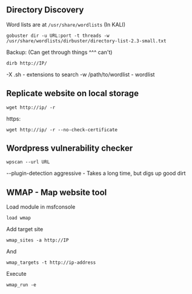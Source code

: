 ## Directory Discovery

Word lists are at `/usr/share/wordlists` (In KALI)

```
gobuster dir -u URL:port -t threads -w /usr/share/wordlists/dirbuster/directory-list-2.3-small.txt
```

Backup: (Can get through things ^^^ can't)

```
dirb http://IP/
```
-X .sh - extensions to search
-w /path/to/wordlist - wordlist


## Replicate website on local storage

```
wget http://ip/ -r
```
https:
```
wget http://ip/ -r --no-check-certificate
```

## Wordpress vulnerability checker

```
wpscan --url URL
```

--plugin-detection aggressive    -   Takes a long time, but digs up good dirt


## WMAP - Map website tool

Load module in msfconsole
```
load wmap
```

Add target site
```
wmap_sites -a http://IP
```
And
```
wmap_targets -t http://ip-address
```
Execute
```
wmap_run -e
```
